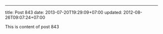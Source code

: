 ---
title: Post 843
date: 2013-07-20T19:29:09+07:00
updated: 2012-08-26T09:07:24+07:00

This is content of post 843